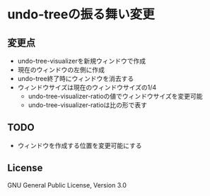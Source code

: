 # undo-treeの振る舞い変更

## 変更点

* undo-tree-visualizerを新規ウィンドウで作成
* 現在のウィンドウの左側に作成
* undo-tree終了時にウィンドウを消去する
* ウィンドウサイズは現在のウィンドウサイズの1/4
  * undo-tree-visualizer-ratioの値でウィンドウサイズを変更可能
  * undo-tree-visualizer-ratioは比の形で表す
  
## TODO

* ウィンドウを作成する位置を変更可能にする

## License
GNU General Public License, Version 3.0
